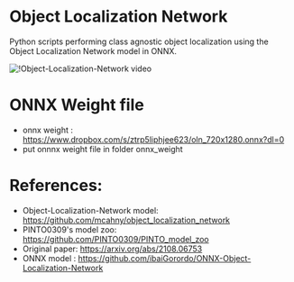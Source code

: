 # Object Localization Network
 Python scripts performing class agnostic object localization using the Object Localization Network model in ONNX.


![!Object-Localization-Network video](https://github.com/Gaurav14cs17/Object-Localization-Network/blob/main/doc/img/video.gif)
  
# ONNX Weight file 
* onnx weight : https://www.dropbox.com/s/ztrp5liphjee623/oln_720x1280.onnx?dl=0
* put onnnx weight file in folder onnx_weight

# References:
* Object-Localization-Network model: https://github.com/mcahny/object_localization_network
* PINTO0309's model zoo: https://github.com/PINTO0309/PINTO_model_zoo
* Original paper: https://arxiv.org/abs/2108.06753
* ONNX model  : https://github.com/ibaiGorordo/ONNX-Object-Localization-Network
